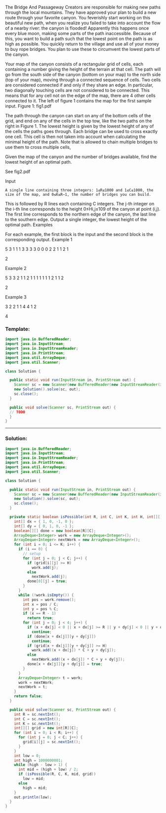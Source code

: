 The Bridge And Passageway Creators are responsible for making new paths through the
local mountains. They have approved your
plan to build a new route through your favorite canyon. You feverishly start
working on this beautiful new path, when you realize you failed to take into
account the flow of a nearby river: the canyon is flooded! Apparently
this happens once every blue moon, making some parts of the path inaccessible.
Because of this, you want to build a path such that the lowest point on the path
is as high as possible. You quickly return to the village and
use all of your money to buy rope bridges. You plan to use these to circumvent
the lowest parts of the canyon.

Your map of the canyon consists of a rectangular grid of cells, each containing
a number giving the height of the terrain at that cell. The path will go
from the south side of the canyon (bottom on your map) to the north side (top of
your map), moving through a connected sequence of cells. Two cells are
considered connected if and only if they share an edge. In particular, two
diagonally touching cells are not considered to be connected. This means that
for any cell not on the edge of the map, there are 4 other cells connected to
it. The left of figure 1 contains the map for the first sample input.
Figure 1: fig1.pdf

The path through the canyon can start on any of the bottom cells of the grid,
and end on any of the cells in the top tow, like the two paths on the right in
Figure 1.
The lowest height is given by the lowest
height of any of the cells the paths goes through. Each bridge can be used
to cross exactly one cell. This cell is then not taken into account
when calculating the minimal height of the path. Note that is allowed to chain
multiple bridges to use them to cross multiple cells,

Given the map of the canyon and the number of bridges available, find
the lowest height of an optimal path.

See fig2.pdf

Input

    A single line containing three integers: 1≤R≤1000 and 1≤C≤1000, the size of the map, and 0≤K≤R−1, the number of bridges you can build.
This is followed by R lines each containing C integers. The j-th integer on the i-th line corresponds to the height 0≤Hi,j≤109 of the canyon at point (i,j). The first line
    corresponds to the northern edge of the canyon, the last line to the southern edge. Output a single integer, the lowest height of the optimal path.
Examples

For each example, the first block is the input and the second block is the corresponding output.
Example 1

5 3 1
1 1 3
3 3 3
0 0 0
2 2 1
1 2 1

2

Example 2

5 3 3
2 1 1
2 1 1
1 1 1
1 1 2
1 1 2

2

Example 3

3 2 2
1 1
4 4
1 2

4


### Template:
```java
import java.io.BufferedReader;
import java.io.InputStream;
import java.io.InputStreamReader;
import java.io.PrintStream;
import java.util.ArrayDeque;
import java.util.Scanner;

class Solution {

  public static void run(InputStream in, PrintStream out) {
    Scanner sc = new Scanner(new BufferedReader(new InputStreamReader(in)));
    new Solution().solve(sc, out);
    sc.close();
  }

  public void solve(Scanner sc, PrintStream out) {
  // TODO
  }
}
```
_________________________________________________________________________________________________________________
### Solution:
```java
import java.io.BufferedReader;
import java.io.InputStream;
import java.io.InputStreamReader;
import java.io.PrintStream;
import java.util.ArrayDeque;
import java.util.Scanner;

class Solution {

  public static void run(InputStream in, PrintStream out) {
    Scanner sc = new Scanner(new BufferedReader(new InputStreamReader(in)));
    new Solution().solve(sc, out);
    sc.close();
  }

  private static boolean isPossible(int R, int C, int K, int H, int[][] grid) {
    int[] dx = { 1, 0, -1, 0 };
    int[] dy = { 0, 1, 0, -1 };
    boolean[][] done = new boolean[R][C];
    ArrayDeque<Integer> work = new ArrayDeque<Integer>();
    ArrayDeque<Integer> nextWork = new ArrayDeque<Integer>();
    for (int i = 0; i <= K; i++) {
      if (i == 0) {
        // setup
        for (int j = 0; j < C; j++) {
          if (grid[i][j] >= H)
            work.add(j);
          else
            nextWork.add(j);
          done[0][j] = true;
        }
      }
      while (!work.isEmpty()) {
        int pos = work.remove();
        int x = pos / C;
        int y = pos % C;
        if (x == R - 1)
          return true;
        for (int j = 0; j < 4; j++) {
          if (x + dx[j] < 0 || x + dx[j] >= R || y + dy[j] < 0 || y + dy[j] >= C)
            continue;
          if (done[x + dx[j]][y + dy[j]])
            continue;
          if (grid[x + dx[j]][y + dy[j]] >= H)
            work.add((x + dx[j]) * C + y + dy[j]);
          else
            nextWork.add((x + dx[j]) * C + y + dy[j]);
          done[x + dx[j]][y + dy[j]] = true;
        }
      }
      ArrayDeque<Integer> t = work;
      work = nextWork;
      nextWork = t;
    }
    return false;
  }

  public void solve(Scanner sc, PrintStream out) {
    int R = sc.nextInt();
    int C = sc.nextInt();
    int K = sc.nextInt();
    int[][] grid = new int[R][C];
    for (int i = 0; i < R; i++) {
      for (int j = 0; j < C; j++) {
        grid[i][j] = sc.nextInt();
      }
    }
    int low = 0;
    int high = 1000000001;
    while (high - low > 1) {
      int mid = (high + low) / 2;
      if (isPossible(R, C, K, mid, grid))
        low = mid;
      else
        high = mid;
    }
    out.println(low);
  }
}

```


